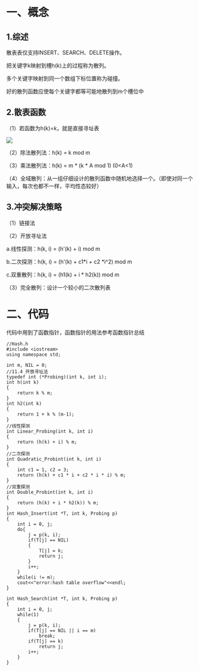 # 一、概念

## 1.综述

散表表仅支持INSERT、SEARCH、DELETE操作。

把关键字k映射到槽h(k)上的过程称为散列。

多个关键字映射到同一个数组下标位置称为碰撞。

好的散列函数应使每个关键字都等可能地散列到m个槽位中

## 2.散表函数

（1）若函数为h(k)=k，就是直接寻址表

![](http://windmissing.github.io/images_for_gitbook/Introduction_to_Algorithms/6.gif)

（2）除法散列法：h(k) = k mod m

（3）乘法散列法：h(k) = m * (k * A mod 1) (0<A<1)

（4）全域散列：从一组仔细设计的散列函数中随机地选择一个。（即使对同一个输入，每次也都不一样，平均性态较好）

## 3.冲突解决策略

（1）链接法

（2）开放寻址法

a.线性探测：h(k, i) = (h'(k) + i) mod m

b.二次探测：h(k, i) = (h'(k) + c1*i + c2 *i^2) mod m

c.双重散列：h(k, i) = (h1(k) + i * h2(k)) mod m

（3）完全散列：设计一个较小的二次散列表



# 二、代码
代码中用到了函数指针，函数指针的用法参考函数指针总结

```
//Hash.h
#include <iostream>
using namespace std;

int m, NIL = 0;
//11.4 开放寻址法
typedef int (*Probing)(int k, int i);
int h(int k)
{
	return k % m;
}
int h2(int k)
{
	return 1 + k % (m-1);
}
//线性探测
int Linear_Probing(int k, int i)
{
	return (h(k) + i) % m;
}
//二次探测
int Quadratic_Probint(int k, int i)
{
	int c1 = 1, c2 = 3;
	return (h(k) + c1 * i + c2 * i * i) % m;
}
//双重探测
int Double_Probint(int k, int i)
{
	return (h(k) + i * h2(k)) % m;
}
int Hash_Insert(int *T, int k, Probing p)
{
	int i = 0, j;
	do{
		j = p(k, i);
		if(T[j] == NIL)
		{
			T[j] = k;
			return j;
		}
		i++;
	}
	while(i != m);
	cout<<"error:hash table overflow"<<endl;
}

int Hash_Search(int *T, int k, Probing p)
{
	int i = 0, j;
	while(1)
	{
		j = p(k, i);
		if(T[j] == NIL || i == m)
			break;
		if(T[j] == k)
			return j;
		i++;
	}
}
```


